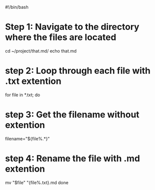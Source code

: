 #!/bin/bash
# Step 1: Navigate to the directory where the files are located
cd ~/project/that.md/
echo that.md
# step 2: Loop through each file with .txt extention
for file in *.txt; do
# step 3: Get the filename without extention
filename="${file%.*}"
# step 4: Rename the file with .md extention
mv "$file" "{file%.txt}.md
done
